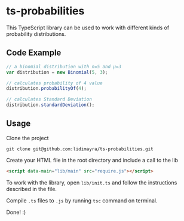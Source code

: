# ts-probabilities

This TypeScript library can be used to work with different kinds of probability
distributions.

## Code Example
```typescript
// a binomial distribution with n=5 and μ=3
var distribution = new Binomial(5, 3);

// calculates probability of 4 value
distribution.probabilityOf(4);

// calculates Standard Deviation
distribution.standardDeviation();
```

## Usage
Clone the project

```
git clone git@github.com:lidimayra/ts-probabilities.git
```

Create your HTML file in the root directory and include a call to the lib

```HTML
<script data-main="lib/main" src="require.js"></script>
```

To work with the library, open `lib/init.ts` and follow the instructions
described in the file.

Compile `.ts` files to `.js` by running `tsc` command on terminal.

Done! :)
